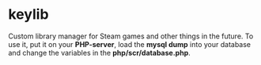# keylib
Custom library manager for Steam games and other things in the future.
To use it, put it on your **PHP-server**, load the **mysql dump** into your database and change the variables in the **php/scr/database.php**.
